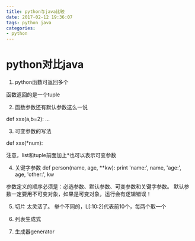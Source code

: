 ```yaml
---
title: python与java比较
date: 2017-02-12 19:36:07
tags: python java
categories:
- python
---
```

# python对比java


1. python函数可返回多个

函数返回的是一个tuple


2. 函数参数还有默认参数这么一说

def xxx(a,b=2):
    ...

3. 可变参数的写法

def xxx(*num):

注意，list和tuple前面加上*也可以表示可变参数

4. 关键字参数
def person(name, age, **kw):
    print 'name:', name, 'age:', age, 'other:', kw

参数定义的顺序必须是：必选参数、默认参数、可变参数和关键字参数。
默认参数一定要用不可变对象，如果是可变对象，运行会有逻辑错误！

5. 切片
太灵活了。
举个不同的，L[:10:2]代表前10个，每两个取一个

6. 列表生成式

7. 生成器generator
